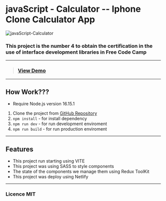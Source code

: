 # javaScript - Calculator -- Iphone Clone Calculator App

![javaScript-Calculator](https://res.cloudinary.com/dulwtefos/image/upload/v1661628742/fcc-react-project/iphoneClone_jtmwb3.jpg)

### This project is the number 4 to obtain the certification in the use of interface development libraries in Free Code Camp

---

> ### [View Demo](https://javascript-calculator-iphone.netlify.app/)

---

## How Work???

- Require Node.js version 16.15.1

1. Clone the project from [GitHub Repository](https://github.com/arq-gabo/javascript-calculator)
2. `npm install` - for install dependency
3. `npm run dev` - for run development enviroment
4. `npm run build` - for run production enviroment

---

## Features

- This project run starting using VITE
- This project was using SASS to style components
- The state of the components we manage them using Redux ToolKit
- This project was deploy using Netlify

---

### Licence MIT
